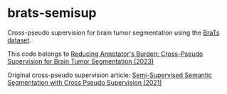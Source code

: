 # brats-semisup

Cross-pseudo supervision for brain tumor segmentation using the [BraTs dataset](http://braintumorsegmentation.org/).

This code belongs to [Reducing Annotator's Burden: Cross-Pseudo Supervision for Brain Tumor Segmentation (2023)](https://doi.org/10.7557/18.6815)

Original cross-pseudo supervision article: [Semi-Supervised Semantic Segmentation with Cross Pseudo Supervision (2021)](https://arxiv.org/abs/2106.01226)
